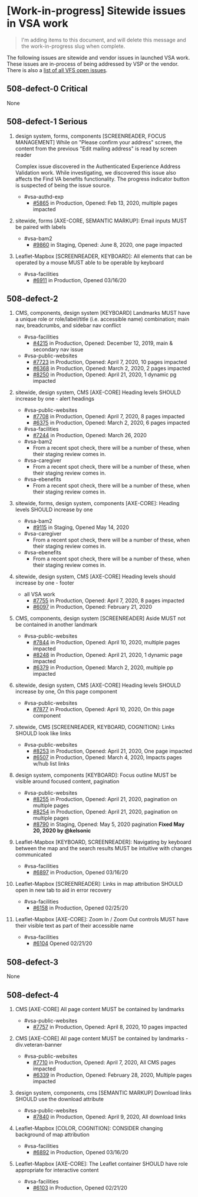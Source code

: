 # [Work-in-progress] Sitewide issues in VSA work

> I'm adding items to this document, and will delete this message and the work-in-progress slug when complete.

The following issues are sitewide and vendor issues in launched VSA work. These issues are in-process of being addressed by VSP or the vendor. There is also a [list of all VFS open issues](https://github.com/department-of-veterans-affairs/va.gov-team/blob/master/platform/accessibility/508-product-review-list.md).


## 508-defect-0 Critical

None

## 508-defect-1 Serious

1. design system, forms, components [SCREENREADER, FOCUS MANAGEMENT] While on "Please confirm your address" screen, the content from the previous "Edit mailing address" is read by screen reader

    Complex issue discovered in the Authenticated Experience Address Validation work. While investigating, we discovered this issue also affects the Find VA benefits functionality. The progress indicator button is suspected of being the issue source.

    - #vsa-authd-exp 
        - [#5865](https://github.com/department-of-veterans-affairs/va.gov-team/issues/5865) in Production, Opened: Feb 13, 2020, multiple pages impacted
        
1. sitewide, forms [AXE-CORE, SEMANTIC MARKUP]: Email inputs MUST be paired with labels 

    - #vsa-bam2
        - [#9860](https://github.com/department-of-veterans-affairs/va.gov-team/issues/9860) in Staging, Opened: June 8, 2020, one page impacted

1. Leaflet-Mapbox [SCREENREADER, KEYBOARD]: All elements that can be operated by a mouse MUST able to be operable by keyboard

    - #vsa-facilities
        - [#6911](https://github.com/department-of-veterans-affairs/va.gov-team/issues/6911) in Production, Opened 03/16/20

## 508-defect-2

1. CMS, components, design system [KEYBOARD] Landmarks MUST have a unique role or role/label/title (i.e. accessible name) combination; main nav, breadcrumbs, and sidebar nav conflict

    - #vsa-facilities 
        - [#4215](https://github.com/department-of-veterans-affairs/va.gov-team/issues/4215) in Production, Opened: December 12, 2019, main & secondary nav issue
    - #vsa-public-websites 
        - [#7723](https://github.com/department-of-veterans-affairs/va.gov-team/issues/7723) in Production, Opened: April 7, 2020, 10 pages impacted
        - [#6368](https://github.com/department-of-veterans-affairs/va.gov-team/issues/6368) in Production, Opened: March 2, 2020, 2 pages impacted
        - [#8250](https://github.com/department-of-veterans-affairs/va.gov-team/issues/8250) in Production, Opened: April 21, 2020, 1 dynamic pg impacted
        
1. sitewide, design system, CMS [AXE-CORE] Heading levels SHOULD increase by one  - alert headings

    - #vsa-public-websites 
        - [#7708](https://github.com/department-of-veterans-affairs/va.gov-team/issues/7708) in Production, Opened: April 7, 2020, 8 pages impacted
        - [#6375](https://github.com/department-of-veterans-affairs/va.gov-team/issues/6375) in Production, Opened: March 2, 2020, 6 pages impacted
    - #vsa-facilities
        - [#7244](https://github.com/department-of-veterans-affairs/va.gov-team/issues/7244) in Production, Opened: March 26, 2020
    - #vsa-bam2
        - From a recent spot check, there will be a number of these, when their staging review comes in.
    - #vsa-caregiver
        - From a recent spot check, there will be a number of these, when their staging review comes in.
    - #vsa-ebenefits
        - From a recent spot check, there will be a number of these, when their staging review comes in.

1. sitewide, forms, design system, components [AXE-CORE]: Heading levels SHOULD increase by one

    - #vsa-bam2
        - [#9115](https://github.com/department-of-veterans-affairs/va.gov-team/issues/9115) in Staging, Opened May 14, 2020
    - #vsa-caregiver
        - From a recent spot check, there will be a number of these, when their staging review comes in.
    - #vsa-ebenefits
        - From a recent spot check, there will be a number of these, when their staging review comes in.


1. sitewide, design system, CMS [AXE-CORE] Heading levels should increase by one - footer 

    - all VSA work
        - [#7755](https://github.com/department-of-veterans-affairs/va.gov-team/issues/7755) in Production, Opened: April 7, 2020, 8 pages impacted
        - [#6097](https://github.com/department-of-veterans-affairs/va.gov-team/issues/6097) in Production, Opened: February 21, 2020

        
1. CMS, components, design system [SCREENREADER] Aside MUST not be contained in another landmark 

    - #vsa-public-websites
        - [#7844](https://github.com/department-of-veterans-affairs/va.gov-team/issues/7844) in Production, Opened: April 10, 2020, multiple pages impacted
        - [#8248](https://github.com/department-of-veterans-affairs/va.gov-team/issues/8248) in Production, Opened: April 21, 2020, 1 dynamic page impacted
        - [#6379](https://github.com/department-of-veterans-affairs/va.gov-team/issues/6379) in Production, Opened: March 2, 2020, multiple pp impacted

1. sitewide, design system, CMS [AXE-CORE] Heading levels SHOULD increase by one, On this page component

    - #vsa-public-websites
        - [#7877](https://github.com/department-of-veterans-affairs/va.gov-team/issues/7877) in Production, Opened: April 10, 2020, On this page component

1. sitewide, CMS [SCREENREADER, KEYBOARD, COGNITION]: Links SHOULD look like links
    - #vsa-public-websites
        - [#8253](https://github.com/department-of-veterans-affairs/va.gov-team/issues/8253) in Production, Opened: April 21, 2020, One page impacted
        - [#6507](https://github.com/department-of-veterans-affairs/va.gov-team/issues/6507) in Production, Opened: March 4, 2020, Impacts pages w/hub list links

1. design system, components [KEYBOARD]: Focus outline MUST be visible around focused content, pagination

    - #vsa-public-websites
        - [#8255](https://github.com/department-of-veterans-affairs/va.gov-team/issues/8255) in Production, Opened: April 21, 2020, pagination on multiple pages
        - [#8254](https://github.com/department-of-veterans-affairs/va.gov-team/issues/8254) in Production, Opened: April 21, 2020, pagination on multiple pages
        - [#8790](https://github.com/department-of-veterans-affairs/va.gov-team/issues/8790) in Staging, Opened: May 5, 2020
pagination **Fixed May 20, 2020 by @kelsonic**

1. Leaflet-Mapbox [KEYBOARD, SCREENREADER]: Navigating by keyboard between the map and the search results MUST be intuitive with changes communicated 

    - #vsa-facilities
        - [#6897](https://github.com/department-of-veterans-affairs/va.gov-team/issues/6897) in Production, Opened 03/16/20

1. Leaflet-Mapbox [SCREENREADER]: Links in map attribution SHOULD open in new tab to aid in error recovery

    - #vsa-facilities
        - [#6158](https://github.com/department-of-veterans-affairs/va.gov-team/issues/6158) in Production, Opened 02/25/20

1. Leaflet-Mapbox [AXE-CORE]: Zoom In / Zoom Out controls MUST have their visible text as part of their accessible name

    - #vsa-facilities
        - [#6104](https://github.com/department-of-veterans-affairs/va.gov-team/issues/6104) Opened 02/21/20


## 508-defect-3

None

## 508-defect-4

1. CMS [AXE-CORE] All page content MUST be contained by landmarks

    - #vsa-public-websites
        - [#7757](https://github.com/department-of-veterans-affairs/va.gov-team/issues/7757) in Production, Opened: April 8, 2020, 10 pages impacted

1. CMS [AXE-CORE] All page content MUST be contained by landmarks - div.veteran-banner 

    - #vsa-public-websites
        - [#7710](https://github.com/department-of-veterans-affairs/va.gov-team/issues/7710) in Production, Opened: April 7, 2020, All CMS pages impacted
        - [#6339](https://github.com/department-of-veterans-affairs/va.gov-team/issues/6339) in Production, Opened: February 28, 2020, Multiple pages impacted

1. design system, components, cms [SEMANTIC MARKUP] Download links SHOULD use the download attribute 

    - #vsa-public-websites
        - [#7840](https://github.com/department-of-veterans-affairs/va.gov-team/issues/7840) in Production, Opened: April 9, 2020, All download links

1. Leaflet-Mapbox [COLOR, COGNITION]: CONSIDER changing background of map attribution

    - #vsa-facilities
        - [#6892](https://github.com/department-of-veterans-affairs/va.gov-team/issues/6892) in Production, Opened 03/16/20

1. Leaflet-Mapbox [AXE-CORE]: The Leaflet container SHOULD have role appropriate for interactive content

    - #vsa-facilities
        - [#6103](https://github.com/department-of-veterans-affairs/va.gov-team/issues/6103) in Production, Opened 02/21/20


